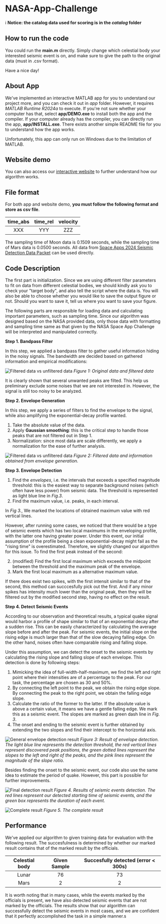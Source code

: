 # NASA-App-Challenge

ℹ️ **Notice: the catalog data used for scoring is in the *catalog* folder**

## How to run the code
You could run the **main.m** directly. 
Simply change which celestial body your interested seismic event is on, and make sure to give the path to the original data (must in .csv format).

Have a nice day!

## About App
We've implemented an interactive MATLAB app for you to understand our project more, and you can check it out in *app* folder. However, it requires *MATLAB Runtime R2024a* to execute. If you're not sure whether your computer has that, select **app/DEMO.exe** to install both the app and the compiler.
If your computer already has the compiler, you can directly run the app, **app/INSTALL.exe**. There exists another simple README file for you to understand how the app works.

Unfortunately, this app can only run on Windows due to the limitation of MATLAB.

## Website demo
You can also access our [interactive website](https://rakechen-0307.github.io/detect-the-moooove) to further understand how our algorithm works.

## File format
For both app and website demo, **you must follow the following format and store as csv file**.

|time_abs|time_rel|velocity|
|:---:|:---:|:---:|
|XXX|YYY|ZZZ|

The sampling time of Moon data is 0.1509 seconds, while the sampling time of Mars data is 0.0500 seconds. All data from [Space Apps 2024 Seismic Detection Data Packet](https://wufs.wustl.edu/SpaceApps/data/space_apps_2024_seismic_detection.zip) can be used directly.


## Code Description

The first part is initialization. Since we are using different filter parameters to fit on data from different celestial bodies, we should kindly ask you to check your "target body", and also tell the script where the data is. You will also be able to choose whether you would like to save the output figure or not. Should you want to save it, tell us where you want to save your figure.

The following parts are responsible for loading data and calculating important parameters, such as sampling time. Since our algorithm was designed based on the NASA provided data, only those data with formatting and sampling time same as that given by the NASA Space App Challenge will be interpreted and manipulated correctly.

**Step 1. Bandpass Filter**

In this step, we applied a bandpass filter to gather useful information hiding in the noisy signals. The bandwidth are decided based on gathered information and empirical modifications: 

![Filtered data vs unfiltered data](images/original_vs_filtered.png)
*Figure 1: Original data and filtered data*

It is clearly shown that several unwanted peaks are filted. This help us preliminary exclude some noises that we are not interested in. However, the signal is still too noisy to be analyzed.

**Step 2. Envelope Generation**

In this step, we apply a series of filters to find the envelope to the signal, while also amplifying the exponential-decay profile wanted. 

1. Take the absolute value of the data.
2. Apply **Gaussian smoothing**: this is the critical step to handle those peaks that are not filtered out in Step 1.
3. Normalization: since most data are scale differently, we apply a normalization for the ease of further analysis.

![Filtered data vs unfiltered data](images/filtered_vs_envelope_generated.png)
*Figure 2: Filtered data and information obtained from envelope generation.*

**Step 3. Envelope Detection**
1. Find the *envelopes*, i.e. the intervals that exceeds a specified magnitude threshold: this is the easiest way to separate background noises (which often have less power) from seismic data. The threshold is represented as light blue line in *Fig.3*.
2. Find the maximum value, i.e. peaks, in each interval.

In *Fig 3.*, We marked the locations of obtained maximum value with red vertical lines. 

However, after running some cases, we noticed that there would be a type of seismic events which has two local maximums in the enveloping profile, with the latter one having greater power. Under this event, our initial assumption of the profile being a clean exponential-decay might fail as the "rising time" is overestimated. Therefore, we slightly changed our algorithm for this issue. To find the first peak instead of the second: 

2. (modified) Find the first local maximum which exceeds the midpoint between the threshold and the maximum peak of the envelope.
3. Mark the first local maximum as a alternative maximum value.

If there does exist two spikes, with the first intensit similar to that of the second, this method can succcesfully pick out the first. And if any minor spikes has intensity much lower than the original peak, then they will be filtered out by the modified second step, having no effect on the result.

**Step 4. Detect Seismic Events**

According to our observation and theoretical results, a typical quake signal would harbor a profile of shape similar to that of an exponential decay after a sudden rise. This can be easily characterized by calculating the average slope before and after the peak. For seismic events, the initial slope on the rising edge is much larger than that of the slow decaying falling edge. On the other hand, noises often have comparable rising and falling slope. 

Under this assumption, we can detect the onset to the seismic events by calculating the rising slope and falling slope of each envelope. This detection is done by following steps:

1. Mimicking the idea of full-width-half-maximum, we find the left and right point where their intensities are of a percentage to the peak. For our task, the percentage are chosen as 30 and 50%.
2. By connecting the left point to the peak, we obtain the rising edge slope. By connecting the peak to the right point, we obtain the falling edge slope.
3. Calculate the ratio of the former to the latter. If the absolute value is above a certain value, it means we have a gentle falling edge. We mark this as a seismic event. The slopes are marked as green dash line in *Fig. 3*.
4. The onset and ending to the seismic event is further obtained by extending the two slopes and find their intercept to the horizontal axis.

![General envelope detection result](images/envelope_detection.png)
*Figure 3: Result of envelope detection. The light blue line represents the detection threshold, the red vertical lines represent discovered peak positions, the green dotted lines represent the slopes to the left and right of the peaks, and the pink lines represent the magnitude of the slope ratio.*

Besides finding the onset to the seismic event, our code also use the same idea to estimate the period of quake. However, this part is possible for further improvements.

![Final detection result](images/final_detection_result.png)
*Figure 4. Results of seismic events detection. The red lines represent our detected starting time of seismic events, and the green box represents the duration of each event.*

![Complete result](images/full_result.png)
*Figure 5. The complete result*

## Performance
We've applied our algorithm to given training data for evaluation with the following result. The succesfulness is determined by whether our marked result contains that of the marked result by the officials.

| Celestial body | Given Sample | Succesfully detected (error < 300s) |
|:-:|:-:|:-:|
|Lunar|76|73|
|Mars|2|2|

It is worth noting that in many cases, while the events marked by the officials is present, we have also detected seismic events that are not marked by the officials. The results show that our algorithm can successfully detect the seismic events in most cases, and we are confident that it perfectly accomplished the task in a simple manner.s




